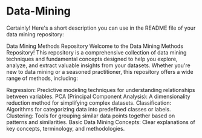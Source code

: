 # Data-Mining

Certainly! Here's a short description you can use in the README file of your data mining repository:

Data Mining Methods Repository
Welcome to the Data Mining Methods Repository! This repository is a comprehensive collection of data mining techniques and fundamental concepts designed to help you explore, analyze, and extract valuable insights from your datasets. Whether you're new to data mining or a seasoned practitioner, this repository offers a wide range of methods, including:

Regression: Predictive modeling techniques for understanding relationships between variables.
PCA (Principal Component Analysis): A dimensionality reduction method for simplifying complex datasets.
Classification: Algorithms for categorizing data into predefined classes or labels.
Clustering: Tools for grouping similar data points together based on patterns and similarities.
Basic Data Mining Concepts: Clear explanations of key concepts, terminology, and methodologies.
